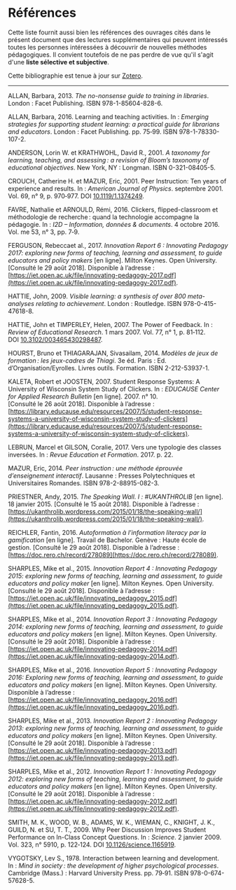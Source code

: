 # Références

Cette liste fournit aussi bien les références des ouvrages cités dans le présent document que des lectures supplémentaires qui peuvent intéressés toutes les personnes intéressées à découvrir de nouvelles méthodes pédagogiques. Il convient toutefois de ne pas perdre de vue qu'il s'agit d'une **liste sélective et subjective**.

Cette bibliographie est tenue à jour sur [Zotero](https://www.zotero.org/groups/2212172/kit_formateur_dbutant/items).

---

ALLAN, Barbara, 2013. *The no-nonsense guide to training in libraries*. London : Facet Publishing. ISBN 978-1-85604-828-6.   

ALLAN, Barbara, 2016. Learning and teaching activities. In : *Emerging strategies for supporting student learning: a practical guide for librarians and educators*. London : Facet Publishing. pp. 75‑99. ISBN 978-1-78330-107-2.   

ANDERSON, Lorin W. et KRATHWOHL, David R., 2001. *A taxonomy for learning, teaching, and assessing : a revision of Bloom’s taxonomy of educational objectives*. New York, NY : Longman. ISBN 0-321-08405-5.   

CROUCH, Catherine H. et MAZUR, Eric, 2001. Peer Instruction: Ten years of experience and results. In : *American Journal of Physics*. septembre 2001. Vol. 69, n° 9, p. 970‑977. DOI [10.1119/1.1374249](https://doi.org/10.1119/1.1374249).   

FAVRE, Nathalie et ARNOULD, Rémi, 2016. Clickers, flipped-classroom et méthodologie de recherche : quand la technologie accompagne la pédagogie. In : *I2D – Information, données & documents*. 4 octobre 2016. Vol. me 53, n° 3, pp. 7‑9.   

FERGUSON, Rebeccaet al., 2017. *Innovation Report 6 : Innovating Pedagogy 2017: exploring new forms of teaching, learning and assessment, to guide educators and policy makers* [en ligne]. Milton Keynes. Open University. [Consulté le 29 août 2018]. Disponible à l’adresse : [https://iet.open.ac.uk/file/innovating-pedagogy-2017.pdf](https://iet.open.ac.uk/file/innovating-pedagogy-2017.pdf).   

HATTIE, John, 2009. *Visible learning: a synthesis of over 800 meta-analyses relating to achievement*. London : Routledge. ISBN 978-0-415-47618-8.   

HATTIE, John et TIMPERLEY, Helen, 2007. The Power of Feedback. In : *Review of Educational Research*. 1 mars 2007. Vol. 77, n° 1, p. 81‑112. DOI [10.3102/003465430298487](https://doi.org/10.3102/003465430298487).   

HOURST, Bruno et THIAGARAJAN, Sivasailam, 2014. *Modèles de jeux de formation : les jeux-cadres de Thiagi*. 3e éd. Paris : Ed. d’Organisation/Eyrolles. Livres outils. Formation. ISBN 2-212-53937-1.   

KALETA, Robert et JOOSTEN, 2007. Student Response Systems: A University of Wisconsin System Study of Clickers. In : *EDUCAUSE Center for Applied Research Bulletin* [en ligne]. 2007. n° 10. [Consulté le 26 août 2018]. Disponible à l’adresse : [https://library.educause.edu/resources/2007/5/student-response-systems-a-university-of-wisconsin-system-study-of-clickers](https://library.educause.edu/resources/2007/5/student-response-systems-a-university-of-wisconsin-system-study-of-clickers).   

LEBRUN, Marcel et GILSON, Coralie, 2017. Vers une typologie des classes inversées. In : *Revue Education et Formation*. 2017. p. 22.   

MAZUR, Eric, 2014. *Peer instruction : une méthode éprouvée d’enseignement interactif*. Lausanne : Presses Polytechniques et Universitaires Romandes. ISBN 978-2-88915-082-3.   

PRIESTNER, Andy, 2015. *The Speaking Wall. I : #UKANTHROLIB* [en ligne]. 18 janvier 2015. [Consulté le 15 août 2018]. Disponible à l’adresse : [https://ukanthrolib.wordpress.com/2015/01/18/the-speaking-wall/](https://ukanthrolib.wordpress.com/2015/01/18/the-speaking-wall/).   

REICHLER, Fantin, 2016. *Autoformation à l’information literacy par la gamification* [en ligne]. Travail de Bachelor. Genève : Haute école de gestion. [Consulté le 29 août 2018]. Disponible à l’adresse : [https://doc.rero.ch/record/278089](https://doc.rero.ch/record/278089).   

SHARPLES, Mike et al., 2015. *Innovation Report 4 : Innovating Pedagogy 2015: exploring new forms of teaching, learning and assessment, to guide educators and policy maker* [en ligne]. Milton Keynes. Open University. [Consulté le 29 août 2018]. Disponible à l’adresse : [https://iet.open.ac.uk/file/innovating_pedagogy_2015.pdf](https://iet.open.ac.uk/file/innovating_pedagogy_2015.pdf).   

SHARPLES, Mike et al., 2014. *Innovation Report 3 : Innovating Pedagogy 2014: exploring new forms of teaching, learning and assessment, to guide educators and policy makers* [en ligne]. Milton Keynes. Open University. [Consulté le 29 août 2018]. Disponible à l’adresse : [https://iet.open.ac.uk/file/innovating-pedagogy-2014.pdf](https://iet.open.ac.uk/file/innovating-pedagogy-2014.pdf).   

SHARPLES, Mike et al., 2016. *Innovation Report 5 : Innovating Pedagogy 2016: Exploring new forms of teaching, learning and assessment, to guide educators and policy makers* [en ligne]. Milton Keynes. Open University. Disponible à l’adresse : [https://iet.open.ac.uk/file/innovating_pedagogy_2016.pdf](https://iet.open.ac.uk/file/innovating_pedagogy_2016.pdf).   

SHARPLES, Mike et al., 2013. *Innovation Report 2 : Innovating Pedagogy 2013: exploring new forms of teaching, learning and assessment, to guide educators and policy makers* [en ligne]. Milton Keynes. Open University. [Consulté le 29 août 2018]. Disponible à l’adresse : [https://iet.open.ac.uk/file/innovating-pedagogy-2013.pdf](https://iet.open.ac.uk/file/innovating-pedagogy-2013.pdf).   

SHARPLES, Mike et al., 2012. *Innovation Report 1 : Innovating Pedagogy 2012: exploring new forms of teaching, learning and assessment, to guide educators and policy makers* [en ligne]. Milton Keynes. Open University. [Consulté le 29 août 2018]. Disponible à l’adresse : [https://iet.open.ac.uk/file/innovating-pedagogy-2012.pdf](https://iet.open.ac.uk/file/innovating-pedagogy-2012.pdf).   

SMITH, M. K., WOOD, W. B., ADAMS, W. K., WIEMAN, C., KNIGHT, J. K., GUILD, N. et SU, T. T., 2009. Why Peer Discussion Improves Student Performance on In-Class Concept Questions. In : *Science*. 2 janvier 2009. Vol. 323, n° 5910, p. 122‑124. DOI [10.1126/science.1165919](https://doi.org/10.1126/science.1165919).   

VYGOTSKY, Lev S., 1978. Interaction between learning and development. In : *Mind in society : the development of higher psychological processes*. Cambridge (Mass.) : Harvard University Press. pp. 79‑91. ISBN 978-0-674-57628-5.   

